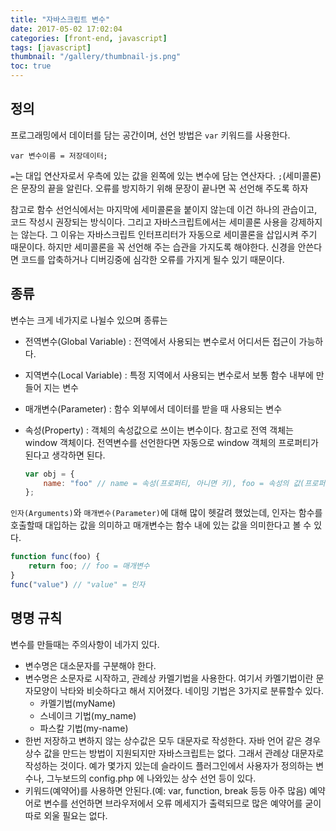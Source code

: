 ```yaml
---
title: "자바스크립트 변수"
date: 2017-05-02 17:02:04
categories: [front-end, javascript]
tags: [javascript]
thumbnail: "/gallery/thumbnail-js.png"
toc: true
---
```


## 정의

프로그래밍에서 데이터를 담는 공간이며, 선언 방법은 `var` 키워드를 사용한다.

<!-- more -->

```
var 변수이름 = 저장데이터;
```

`=`는 대입 연산자로서 우측에 있는 값을 왼쪽에 있는 변수에 담는 연산자다. `;`(세미콜론)은 문장의 끝을 알린다. 오류를 방지하기 위해 문장이 끝나면 꼭 선언해 주도록 하자

참고로 함수 선언식에서는 마지막에 세미콜론을 붙이지 않는데 이건 하나의 관습이고, 코드 작성시 권장되는 방식이다. 그리고 자바스크립트에서는 세미콜론 사용을 강제하지는 않는다. 그 이유는 자바스크립트 인터프리터가 자동으로 세미콜론을 삽입시켜 주기 때문이다. 하지만 세미콜론을 꼭 선언해 주는 습관을 가지도록 해야한다. 신경을 안쓴다면 코드를 압축하거나 디버깅중에 심각한 오류를 가지게 될수 있기 때문이다.

## 종류

변수는 크게 네가지로 나뉠수 있으며 종류는

* 전역변수(Global Variable) : 전역에서 사용되는 변수로서 어디서든 접근이 가능하다.
* 지역변수(Local Variable) : 특정 지역에서 사용되는 변수로서 보통 함수 내부에 만들어 지는 변수
* 매개변수(Parameter) : 함수 외부에서 데이터를 받을 때 사용되는 변수
* 속성(Property) : 객체의 속성값으로 쓰이는 변수이다. 참고로 전역 객체는 window 객체이다. 전역변수를 선언한다면 자동으로 window 객체의 프로퍼티가 된다고 생각하면 된다.

  ```javascript
  var obj = {
      name: "foo" // name = 속성(프로퍼티, 아니면 키), foo = 속성의 값(프로퍼티 값 아니면 키값)
  };
  ```

`인자(Arguments)`와 `매개변수(Parameter)`에 대해 많이 헷갈려 했었는데, 인자는 함수를 호출할때 대입하는 값을 의미하고 매개변수는 함수 내에 있는 값을 의미한다고 볼 수 있다.

```javascript
function func(foo) {
    return foo; // foo = 매개변수
}
func("value") // "value" = 인자
```

## 명명 규칙

변수를 만들때는 주의사항이 네가지 있다.

* 변수명은 대소문자를 구분해야 한다.
* 변수명은 소문자로 시작하고, 관례상 카멜기법을 사용한다. 여기서 카멜기법이란 문자모양이 낙타와 비슷하다고 해서 지어졌다. 네이밍 기법은 3가지로 분류할수 있다. 
  * 카멜기법(myName)
  * 스네이크 기법(my_name)
  * 파스칼 기법(my-name)
* 한번 저장하고 변하지 않는 상수값은 모두 대문자로 작성한다. 자바 언어 같은 경우 상수 값을 만드는 방법이 지원되지만 자바스크립트는 없다. 그래서 관례상 대문자로 작성하는 것이다. 예가 몇가지 있는데 슬라이드 플러그인에서 사용자가 정의하는 변수나, 그누보드의 config.php 에 나와있는 상수 선언 등이 있다. 
* 키워드(예약어)를 사용하면 안된다.(예: var, function, break 등등 아주 많음) 예약어로 변수를 선언하면 브라우저에서 오류 메세지가 출력되므로 많은 예약어를 굳이 따로 외울 필요는 없다.
